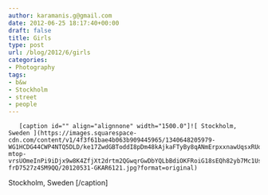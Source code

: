 ```yaml
---
author: karamanis.g@gmail.com
date: 2012-06-25 18:17:40+00:00
draft: false
title: Girls
type: post
url: /blog/2012/6/girls
categories:
- Photography
tags:
- b&w
- Stockholm
- street
- people
---
```



  
       [caption id="" align="alignnone" width="1500.0"]![ Stockholm, Sweden ](https://images.squarespace-cdn.com/content/v1/4f3f61bae4b063b909445965/1340648205979-WG1HCDG44CWP4NTQ5DLD/ke17ZwdGBToddI8pDm48kAjkaFTyBy8qANmErpxxnawUqsxRUqqbr1mOJYKfIPR7LoDQ9mXPOjoJoqy81S2I8N_N4V1vUb5AoIIIbLZhVYy7Mythp_T-mtop-vrsUOmeInPi9iDjx9w8K4ZfjXt2drtm2QGwqrGwDbYQLbBdiOKFRoiG18sEQh82yb7Mc1UsbSexTd1-frD7527z4SM9QQ/20120531-GKAR6121.jpg?format=original)
 Stockholm, Sweden [/caption]

